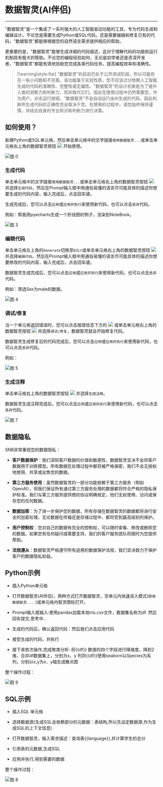 # 数据智灵(AI伴侣)
---

"数据智灵"是一个集成了一系列强大的人工智能驱动功能的工具，专为代码生成和编辑设计。不论您是需要生成Python或SQL代码，还是需要编辑和修复已有的代码，"数据智灵"都能够根据您的自然语言需求提供相应的帮助。

更重要的是，"数据智灵"能够生成详细的代码描述，这对于理解代码的功能和运行机制具有极大的帮助。不论您的编程经验如何，无论是初学者还是资深开发者，"数据智灵"都能有效地协助您完成各类代码任务，提高编程效率和准确性。

> [!warning|style:flat]
> "数据智灵"的目前仍处于公开测试阶段，所以可能存在一些小问题和不完善。该功能属于实验性质，您不应该过分依赖人工智能生成的代码的准确性、完整性或无偏性。"数据智灵"的设计初衷是为了提升人类的洞察力和判断力，而非取代它们。因此在使用过程中仍然需要您，作为用户，点击运行按钮。"数据智灵"不会自动运行由AI生成的代码，因此判断所生成代码的正确性完全取决于您。在使用的过程中，请您始终保持谨慎，并结合自身的专业知识和判断力进行决策。

## 如何使用？

新建Python或SQL单元格，然后单击单元格中的文字链接`使用数据智灵...`或单击单元格右上角的数据智灵按钮 <img style="display: inline-block;padding:0px;border:0px" src="../images/f1a80dae23ab474d0b4e322d0530eaee57a2d09c08e98e769f58b8800c9996a1.png"  /> 开始使用。

![图 0](../images/40e90e1ef0e3b7cfca1f929219c70b40ca39bd61484bf36903063a4eb3fc5506.gif)  


### 生成代码

单击单元格中的文字链接`使用数据智灵...`或单击单元格右上角的数据智灵按钮 <img style="display: inline-block;padding:0px;border:0px" src="../images/f1a80dae23ab474d0b4e322d0530eaee57a2d09c08e98e769f58b8800c9996a1.png"  /> 并选择`生成代码`，然后在Prompt输入框中用通俗易懂的语言尽可能具体的描述你想要生成的代码内容，输入完成后，点击回车键。

生成完成后，您可以点击`应用`或`应用并执行`来使用新代码，也可以点击`丢弃`代码。

<!-- ![图 2](../images/942c1d661702e4aa2debbccd579beab7245fabc51719d452bdf4196fa301c140.gif)   -->

例如：帮我用pyecharts生成一个折线图的例子，渲染到NoteBook。

![图 3](../images/de5a39fe0eda945a3a415db43f91cd55e3f88cc384f7340861e30330c00d6924.gif)  


### 编辑​代码

单击单元格左上角的`Generate`切换至`Edit`或单击单元格右上角的数据智灵按钮 <img style="display: inline-block;padding:0px;border:0px" src="../images/f1a80dae23ab474d0b4e322d0530eaee57a2d09c08e98e769f58b8800c9996a1.png"  /> 并选择`编辑代码`，然后在Prompt输入框中用通俗易懂的语言尽可能具体的描述你想要修改的代码内容，输入完成后，点击回车键。

数据智灵生成完成后，您可以点击`应用`或`应用并执行`来使用新代码，也可以点击`丢弃`代码。

例如：筛选Sex为male的数据。

![图 4](../images/f49cf07c98a5a0bf177be65ae5b69b08687c37af34bb4d6acf5f25eebb18b5df.gif)  


### 调试/修复​

当一个单元格返回错误时，您可以点击报错信息下方的 <img style="display: inline-block;padding:0px;border:0px" src="../images/5a0cb826f0d2855f1a4684708215ea9bc4025ef8f4efccccfea386d354826d66.png"  /> 或单击单元格右上角的数据智灵按钮 <img style="display: inline-block;padding:0px;border:0px" src="../images/f1a80dae23ab474d0b4e322d0530eaee57a2d09c08e98e769f58b8800c9996a1.png"  /> 并选择`调试/修复​`，数据智灵就会开始修复代码。

数据智灵生成修复后的代码完成后，您可以点击`应用`或`应用并执行`来使用新代码，也可以点击`丢弃`代码。

<!-- ![图 6](../images/5a0cb826f0d2855f1a4684708215ea9bc4025ef8f4efccccfea386d354826d66.png)   -->

例如：

![图 5](../images/e4877c4853cc19ab0d94ee5fe9290490b7e0e6d5c2a188947ad89d7c6c8ff441.gif)  


### 生成注释


单击单元格右上角的数据智灵按钮 <img style="display: inline-block;padding:0px;border:0px" src="../images/f1a80dae23ab474d0b4e322d0530eaee57a2d09c08e98e769f58b8800c9996a1.png"  /> 并选择`生成注释`。

数据智灵生成注释完成后，您可以点击`应用`或`应用并执行`来使用新代码，也可以点击`丢弃`代码。

![图 7](../images/f3a7b44e619d288e76c99816c0a9e9df073d9527dc55b79cb67e20619dae458c.gif)  


## 数据隐私​

SNB非常重视您的数据隐私：


- **客户数据保护**：我们深知客户数据的价值和敏感性，数据智灵坚决不会将客户数据用于训练模型。所有数据在处理过程中都将被严格保密，我们不会无授权地使用、共享或出售您的数据。

- **第三方服务使用**：虽然数据智灵的一部分功能依赖于第三方服务（例如OpenAI），但我们保证所有通过第三方服务处理的数据都将符合严格的隐私保护标准。我们与第三方服务提供商的协议明确规定，他们无权使用、访问或保存您的任何数据。

- **数据加密**：为了进一步保护您的数据，所有存储在数据智灵的数据都将进行安全的加密处理，无论数据在传输还是存储过程中，都将受到最高级别的保护。

- **用户控制权**：您对自己的数据有完全的控制权，可以随时查看、修改或删除您的数据。如果您有任何疑问或需要支持，我们的客户服务团队将随时为您提供帮助。

- **法规遵从**：数据智灵严格遵守所有适用的数据保护法规，我们坚决致力于保护客户的数据隐私权益。

## Python示例

- 插入Python单元格

- 打开数据智灵(AI伴侣)，两种方式打开数据智灵，空单元内快速进入模式(`使用数据智灵....`)或单元格内智灵图标打开。

- Prompt输入框输入:使用pandas加载本地iris.csv文件，数据集名称为df. 然后回车提交,思考中...

- 生成的代码后，确认返回代码：然后我们点击应用代码

- 接受生成的代码，并执行

- 接下来依次操作,完成聚类分析: 将{{df}} 数值的四个字段进行降维度，降到2维，合并df数据集上，分别为x、y 列将{{df}}使用seaborn以Species为系列，分别以x,y为x、y轴生成散点图

整个操作过程：

![图 9](../images/0b0de083e859735ecb9bf0b077a8e1773a4166145e97c97bbe5aadc7fd6488be.gif)  


## SQL示例

- 插入SQL 单元格

- 选择数据源(生成SQL会依赖部分的元数据：表结构,所以先设定数据源,作为生成SQL的上下文信息)

- 打开数据智灵，输入需求描述：查询表{{language}},并计算学生的总分

- 引用表的元数据,生成SQL

- 应用并执行,得到需要的数据

整个操作过程：

![图 8](../images/5839c8533d1f0e2884002fbe20e7aee6be9466b708ed5ec2e7a337891288fc15.gif)  
